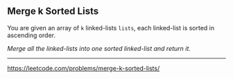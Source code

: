 ## Merge k Sorted Lists

You are given an array of `k` linked-lists `lists`, each linked-list is sorted in ascending order.

*Merge all the linked-lists into one sorted linked-list and return it.*


----------
https://leetcode.com/problems/merge-k-sorted-lists/
